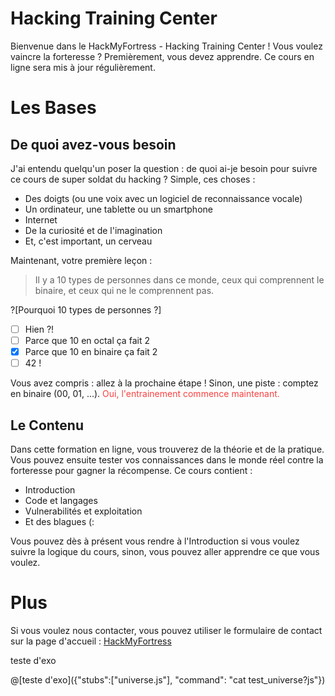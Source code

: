# Hacking Training Center

Bienvenue dans le HackMyFortress - Hacking Training Center ! Vous voulez vaincre la forteresse ? Premièrement, vous devez apprendre. Ce cours en ligne sera mis à jour régulièrement.

# Les Bases

## De quoi avez-vous besoin

J'ai entendu quelqu'un poser la question : de quoi ai-je besoin pour suivre ce cours de super soldat du hacking ? Simple, ces choses :

* Des doigts (ou une voix avec un logiciel de reconnaissance vocale)
* Un ordinateur, une tablette ou un smartphone
* Internet
* De la curiosité et de l'imagination
* Et, c'est important, un cerveau

Maintenant, votre première leçon :

> Il y a 10 types de personnes dans ce monde, ceux qui comprennent le binaire, et ceux qui ne le comprennent pas.

?[Pourquoi 10 types de personnes ?]
-[ ] Hien ?!
-[ ] Parce que 10 en octal ça fait 2
-[x] Parce que 10 en binaire ça fait 2
-[ ] 42 !

Vous avez compris : allez à la prochaine étape ! Sinon, une piste : comptez en binaire (00, 01, ...). 
 <span style="color: #fb4141">Oui, l'entrainement commence maintenant.</span>

## Le Contenu

Dans cette formation en ligne, vous trouverez de la théorie et de la pratique. Vous pouvez ensuite tester vos connaissances dans le monde réel contre la forteresse pour gagner la récompense. Ce cours contient :

* Introduction
* Code et langages
* Vulnerabilités et exploitation
* Et des blagues (:

Vous pouvez dès à présent vous rendre à l'Introduction si vous voulez suivre la logique du cours, sinon, vous pouvez aller apprendre ce que vous voulez.

# Plus

Si vous voulez nous contacter, vous pouvez utiliser le formulaire de contact sur la page d'accueil : [HackMyFortress](http://hackmyfortress.com/)








teste d'exo

@[teste d'exo]({"stubs":["universe.js"], "command": "cat test_universe?js"})

